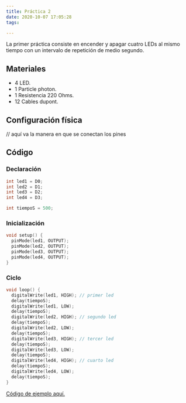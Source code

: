```yaml
---
title: Práctica 2
date: 2020-10-07 17:05:28
tags:

---
```


La primer práctica consiste en encender y apagar cuatro LEDs al mismo tiempo con un intervalo de repetición de medio segundo. <!-- more -->

## Materiales

- 4 LED.
- 1 Particle photon.
- 1 Resistencia 220 Ohms.
- 12 Cables dupont.

## Configuración física

// aquí va la manera en que se conectan los pines

## Código

### Declaración

```cpp
int led1 = D0;
int led2 = D1;
int led3 = D2;
int led4 = D3;

int tiempoS = 500; 
```

### Inicialización

```cpp
void setup() {
  pinMode(led1, OUTPUT);
  pinMode(led2, OUTPUT);
  pinMode(led3, OUTPUT);
  pinMode(led4, OUTPUT);
}
```

### Ciclo

```cpp
void loop() {
  digitalWrite(led1, HIGH); // primer led
  delay(tiempoS);
  digitalWrite(led1, LOW);
  delay(tiempoS);
  digitalWrite(led2, HIGH); // segundo led
  delay(tiempoS);
  digitalWrite(led2, LOW);
  delay(tiempoS);
  digitalWrite(led3, HIGH); // tercer led
  delay(tiempoS);
  digitalWrite(led3, LOW);
  delay(tiempoS);
  digitalWrite(led4, HIGH); // cuarto led
  delay(tiempoS);
  digitalWrite(led4, LOW);
  delay(tiempoS);
}
```



[Código de ejemplo aquí.](https://github.com/xtrs84zk/SistemasEmbebidos/blob/main/src/Practica2.ino)

